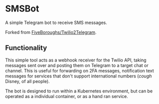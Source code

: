# SMSBot

A simple Telegram bot to receive SMS messages.

Forked from [FiveBoroughs/Twilio2Telegram](https://github.com/FiveBoroughs/Twilio2Telegram).

## Functionality

This simple tool acts as a webhook receiver for the Twilio API, taking messages sent over and posting them on Telegram to a target chat or channel. This is useful for forwarding on 2FA messages, notification text messages for services that don't support international numbers (*cough* Disney, of all people).

The bot is designed to run within a Kubernetes environment, but can be operated as a individual container, or as a hand ran service.